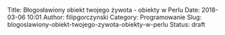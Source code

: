 Title: Błogosławiony obiekt twojego żywota - obiekty w Perlu
Date: 2018-03-06 10:01
Author: filipgorczynski
Category: Programowanie
Slug: blogoslawiony-obiekt-twojego-zywota-obiekty-w-perlu
Status: draft


